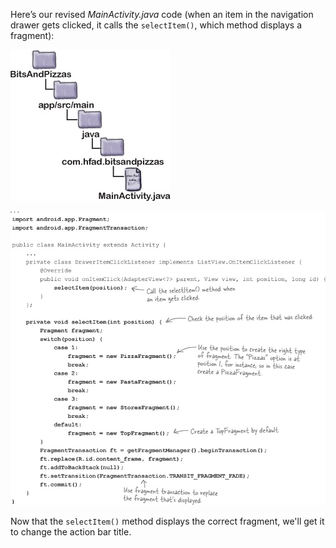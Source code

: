Here’s our revised *MainActivity.java* code (when an item in the navigation drawer gets clicked, it calls the `selectItem()`, which method displays a fragment):

![](.guides/img/25.png)

![](.guides/img/26.png)

Now that the `selectItem()` method displays the correct fragment, we'll get it to change the action bar title. 